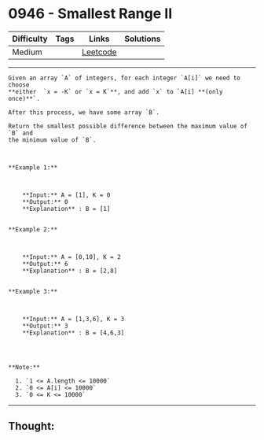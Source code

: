 # 0946 - Smallest Range II

Difficulty  | Tags | Links | Solutions
----------- | ---- | ----- | -----
Medium |  | [Leetcode](https://leetcode.com/problems/smallest-range-ii/description/) |


-----------

```
Given an array `A` of integers, for each integer `A[i]` we need to choose
**either  `x = -K` or `x = K`**, and add `x` to `A[i] **(only once)**`.

After this process, we have some array `B`.

Return the smallest possible difference between the maximum value of `B` and
the minimum value of `B`.



**Example 1:**

    
    
    **Input:** A = [1], K = 0
    **Output:** 0
    **Explanation** : B = [1]
    

**Example 2:**

    
    
    **Input:** A = [0,10], K = 2
    **Output:** 6
    **Explanation** : B = [2,8]
    

**Example 3:**

    
    
    **Input:** A = [1,3,6], K = 3
    **Output:** 3
    **Explanation** : B = [4,6,3]
    



**Note:**

  1. `1 <= A.length <= 10000`
  2. `0 <= A[i] <= 10000`
  3. `0 <= K <= 10000`
```

-----------

## Thought:
